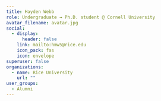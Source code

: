 ```yaml
---
title: Hayden Webb
role: Undergraduate → Ph.D. student @ Cornell University
avatar_filename: avatar.jpg
social:
  - display:
      header: false
    link: mailto:hmw5@rice.edu
    icon_pack: fas
    icon: envelope
superuser: false
organizations:
  - name: Rice University
    url: ""
user_groups:
  - Alumni
---
```

